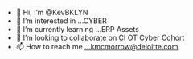 - 👋 Hi, I’m @KevBKLYN
- 👀 I’m interested in ...CYBER
- 🌱 I’m currently learning ...ERP Assets 
- 💞️ I’m looking to collaborate on CI OT Cyber Cohort 
- 📫 How to reach me ...kmcmorrow@deloitte.com

<!---
KevBKLYN/KevBKLYN is a ✨ special ✨ repository because its `README.md` (this file) appears on your GitHub profile.
You can click the Preview link to take a look at your changes.
--->
